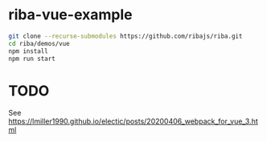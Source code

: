 # riba-vue-example

```bash
git clone --recurse-submodules https://github.com/ribajs/riba.git
cd riba/demos/vue
npm install
npm run start
```

# TODO
See https://lmiller1990.github.io/electic/posts/20200406_webpack_for_vue_3.html